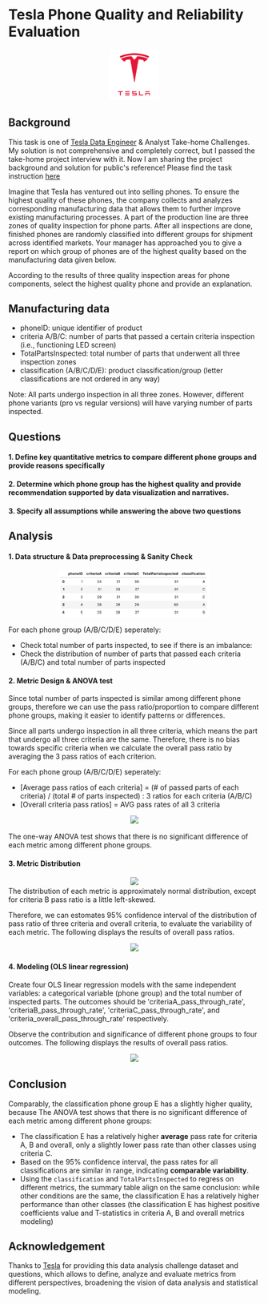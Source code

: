# Tesla Phone Quality and Reliability Evaluation

<div align="center">
  <img src="https://github.com/Ting-DS/Cell-Quality-Metric-Design/blob/main/png/Tesla_logo.png" width="20%">
</div>

## Background 

This task is one of [Tesla Data Engineer](https://www.tesla.com/careers/search/job/data-engineer-208942) & Analyst Take-home Challenges. My solution is not comprehensive and completely correct, but I passed the take-home project interview with it. Now I am sharing the project background and solution for public's reference! Please find the task instruction [here](https://github.com/Ting-DS/Cell-Quality-Metric-Design/blob/main/Instructions.docx)

Imagine that Tesla has ventured out into selling phones. To ensure the highest quality of these phones, the company collects and analyzes corresponding manufacturing data that allows them to further improve existing manufacturing processes. A part of the production line are three zones of quality inspection for phone parts. After all inspections are done, finished phones are randomly classified into different groups for shipment across identified markets. Your manager has approached you to give a report on which group of phones are of the highest quality based on the manufacturing data given below. 

According to the results of three quality inspection areas for phone components, select the highest quality phone and provide an explanation.

## Manufacturing data
 - phoneID: unique identifier of product
 - criteria A/B/C: number of parts that passed a certain criteria inspection (i.e., functioning LED screen)
 - TotalPartsInspected: total number of parts that underwent all three inspection zones
 - classification (A/B/C/D/E): product classification/group (letter classifications are not ordered in any way)

Note: All parts undergo inspection in all three zones. However, different phone variants (pro vs regular versions) will have varying number of parts inspected.

## Questions

#### 1. Define key quantitative metrics to compare different phone groups and provide reasons specifically
#### 2. Determine which phone group has the highest quality and provide recommendation supported by data visualization and narratives.
#### 3. Specify all assumptions while answering the above two questions

## Analysis
#### 1. Data structure & Data preprocessing & Sanity Check
 <div align="center">
  <img src="https://github.com/Ting-DS/Cell-Quality-Metric-Design/blob/main/png/data structure.png" width="60%">
 </div>
 
 For each phone group (A/B/C/D/E) seperately:
 - Check total number of parts inspected, to see if there is an imbalance: 
 - Check the distribution of number of parts that passed each criteria (A/B/C) and total number of parts inspected

#### 2. Metric Design & ANOVA test

Since total number of parts inspected is similar among different phone groups, therefore we can use the pass ratio/proportion to compare different phone groups, making it easier to identify patterns or differences.

Since all parts undergo inspection in all three criteria, which means the part that undergo all three criteria are the same. Therefore, there is no bias towards specific criteria when we calculate the overall pass ratio by averaging the 3 pass ratios of each criterion.

For each phone group (A/B/C/D/E) seperately:
   - [Average pass ratios of each criteria] = (# of passed parts of each criteria) / (total # of parts inspected) : 3 ratios for each criteria (A/B/C)
   - [Overall criteria pass ratios] = AVG pass rates of all 3 criteria

 <div align="center">
  <img src="https://github.com/Ting-DS/Tesla-Phone-Quality-Evaluation-Decision-Making/blob/main/png/mean.png" width="90%">
 </div>

The one-way ANOVA test shows that there is no significant difference of each metric among different phone groups.

#### 3. Metric Distribution
 <div align="center">
  <img src="https://github.com/Ting-DS/Tesla-Phone-Quality-Evaluation-Decision-Making/blob/main/png/distribution.png" width="90%">
 </div>
The distribution of each metric is approximately normal distribution, except for criteria B pass ratio is a little left-skewed.

Therefore, we can estomates 95% confidence interval of the distribution of pass ratio of three criteria and overall criteria, to evaluate the variability of each metric.
The following displays the results of overall pass ratios.

 <div align="center">
  <img src="https://github.com/Ting-DS/Tesla-Phone-Quality-Evaluation-Decision-Making/blob/main/png/overall%20ratio.png" width="40%">
 </div>

#### 4. Modeling (OLS linear regression)

Create four OLS linear regression models with the same independent variables: a categorical variable (phone group) and the total number of inspected parts. The outcomes should be 'criteriaA_pass_through_rate', 'criteriaB_pass_through_rate', 'criteriaC_pass_through_rate', and 'criteria_overall_pass_through_rate' respectively.

Observe the contribution and significance of different phone groups to four outcomes. The following displays the results of overall pass ratios.

 <div align="center">
  <img src="https://github.com/Ting-DS/Tesla-Phone-Quality-Evaluation-Decision-Making/blob/main/png/OLS.png" width="50%">
 </div>

## Conclusion

Comparably, the classification phone group E has a slightly higher quality, because The ANOVA test shows that there is no significant difference of each metric among different phone groups:
 - The classification E has a relatively higher **average** pass rate for criteria A, B and overall, only a slightly lower pass rate than other classes using criteria C.
 - Based on the 95% confidence interval, the pass rates for all classifications are similar in range, indicating **comparable variability**.
 - Using the `classification` and `TotalPartsInspected` to regress on different metrics, the summary table align on the same conclusion: while other conditions are the same, the classification E has a relatively higher performance than other classes (the classification E has highest positive coefficients value and T-statistics in criteria A, B and overall metrics modeling)

## Acknowledgement

Thanks to [Tesla](https://www.tesla.com) for providing this data analysis challenge dataset and questions, which allows to define, analyze and evaluate metrics from different perspectives, broadening the vision of data analysis and statistical modeling.









